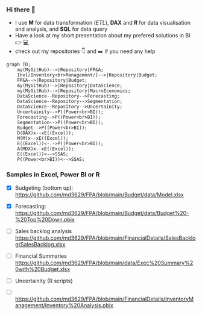 ### Hi there 👋
- I use **M** for data transformation (_ETL_), **DAX** and **R** for data visualisation and analysis, and **SQL** for data query
- Have a look at my short presentation about my prefered solutions in BI 👉 [:computer:](https://md3629.github.io/)
- check out my repositories :point_down: and :black_nib: if you need any help

```mermaid
graph TD;
    my(MyGitHub)-->|Repository|FP&A;
    Inv[/Inventory<br>Management/]-->|Repository|Budget;
    FP&A-->|Repository|Budget;
    my(MyGitHub)-->|Repository|DataScience;
    my(MyGitHub)-->|Repository|MacroEconomics;
    DataScience--Repository-->Forecasting;
    DataScience--Repository-->Segmentation;
    DataScience--Repository-->Uncertainity;
    Uncertainity-->P((Power<br>BI));
    Forecasting-->P((Power<br>BI));
    Segmentation-->P((Power<br>BI));
    Budget-->P((Power<br>BI));
    D(DAX)x--xE((Excel));
    M(M)x--xE((Excel));
    E((Excel))<-.->P((Power<br>BI));
    A(MDX)x--xE((Excel));
    E((Excel))<-->SSAS;
    P((Power<br>BI))<-->SSAS;
```

### Samples in Excel, Power BI or R
- [x] Budgeting (bottom up): https://github.com/md3629/FPA/blob/main/Budget/data/Model.xlsx
- [x] Forecasting: https://github.com/md3629/FPA/blob/main/Budget/data/Budget%20-%20Top%20Down.pbix
- [ ] Sales backlog analysis https://github.com/md3629/FPA/blob/main/FinancialDetails/SalesBacklog/SalesBacklog.xlsx
- [ ] Financial Summaries https://github.com/md3629/FPA/blob/main/data/Exec%20Summary%20with%20Budget.xlsx
- [ ] Uncertainity (R scripts)
- [ ] https://github.com/md3629/FPA/blob/main/FinancialDetails/InventoryManagement/Inventory%20Analysis.pbix


